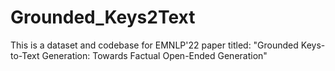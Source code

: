 # Grounded_Keys2Text
This is a dataset and codebase for EMNLP'22 paper titled: "Grounded Keys-to-Text Generation: Towards Factual Open-Ended Generation" 
